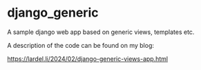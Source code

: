 # django_generic
A sample django web app based on generic views, templates etc.

A description of the code can be found on my blog:

https://lardel.li/2024/02/django-generic-views-app.html
